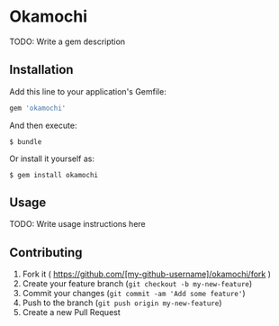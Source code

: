 # Okamochi

TODO: Write a gem description

## Installation

Add this line to your application's Gemfile:

```ruby
gem 'okamochi'
```

And then execute:

    $ bundle

Or install it yourself as:

    $ gem install okamochi

## Usage

TODO: Write usage instructions here

## Contributing

1. Fork it ( https://github.com/[my-github-username]/okamochi/fork )
2. Create your feature branch (`git checkout -b my-new-feature`)
3. Commit your changes (`git commit -am 'Add some feature'`)
4. Push to the branch (`git push origin my-new-feature`)
5. Create a new Pull Request
